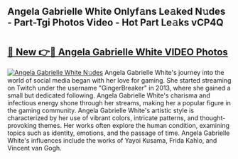 ## Angela Gabrielle White Onlyf𝚊ns Le𝚊ked N𝚞des - Part-Tgi Photos Video - Hot Part Le𝚊ks vCP4Q

# <h2><a href="http://ab85851.deff.icu/?id=Angela+Gabrielle+White">🔗 New 👉🔴 Angela Gabrielle White VIDEO Photos</a></h2>

[![Angela Gabrielle White N𝚞des](https://i.imgur.com/rIISA9y.gif)](http://ab85851.deff.icu/?id=Angela+Gabrielle+White)
Angela Gabrielle White's journey into the world of social media began with her love for gaming. She started streaming on Twitch under the username "GingerBreaker" in 2013, where she gained a small but dedicated following. Angela Gabrielle White's charisma and infectious energy shone through her streams, making her a popular figure in the gaming community. Angela Gabrielle White's artistic style is characterized by her use of vibrant colors, intricate patterns, and thought-provoking themes. Her works often explore the human condition, examining topics such as identity, emotions, and the passage of time. Angela Gabrielle White's influences include the works of Yayoi Kusama, Frida Kahlo, and Vincent van Gogh.
